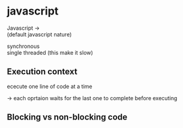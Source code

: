 # javascript

Javascript -> \
(default javascript nature)

synchronous \
single threaded (this make it slow)


## Execution context 

ececute one line of code at a time

-> each oprtaion waits for the last one to complete before executing



## Blocking vs non-blocking code

